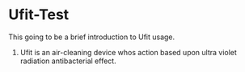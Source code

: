 # Ufit-Test
This going to be a brief introduction to Ufit usage.
1. Ufit is an air-cleaning device whos action based upon ultra violet radiation antibacterial effect.
